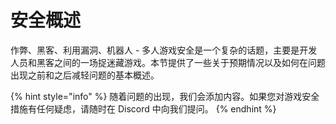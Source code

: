 # 安全概述

作弊、黑客、利用漏洞、机器人 - 多人游戏安全是一个复杂的话题，主要是开发人员和黑客之间的一场捉迷藏游戏。本节提供了一些关于预期情况以及如何在问题出现之前和之后减轻问题的基本概述。

{% hint style="info" %}
随着问题的出现，我们会添加内容。如果您对游戏安全措施有任何疑虑，请随时在 Discord 中向我们提问。
{% endhint %}
